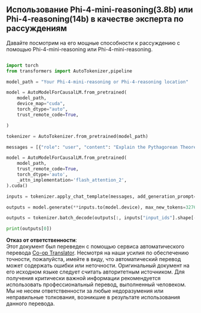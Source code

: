 <!--
CO_OP_TRANSLATOR_METADATA:
{
  "original_hash": "1f21d34bca1fc59898ff97ca5c113edf",
  "translation_date": "2025-05-07T14:27:23+00:00",
  "source_file": "md/02.Application/03.AdvancedReasoning/Phi4/AdvancedResoningPhi4mini/README.md",
  "language_code": "ru"
}
-->
## **Использование Phi-4-mini-reasoning(3.8b) или Phi-4-reasoning(14b) в качестве эксперта по рассуждениям**

Давайте посмотрим на его мощные способности к рассуждению с помощью Phi-4-mini-reasoning или Phi-4-mini-reasoning.


```python

import torch
from transformers import AutoTokenizer,pipeline

model_path = "Your Phi-4-mini-reasoning or Phi-4-reasoning location"

model = AutoModelForCausalLM.from_pretrained(
    model_path,
    device_map="cuda",
    torch_dtype="auto",
    trust_remote_code=True,

)

tokenizer = AutoTokenizer.from_pretrained(model_path)

messages = [{"role": "user", "content": "Explain the Pythagorean Theorem"}]

model = AutoModelForCausalLM.from_pretrained(
    model_path,
    trust_remote_code=True,
    torch_dtype='auto',
    _attn_implementation='flash_attention_2',
).cuda()

inputs = tokenizer.apply_chat_template(messages, add_generation_prompt=True, return_dict=True, return_tensors="pt")

outputs = model.generate(**inputs.to(model.device), max_new_tokens=32768)

outputs = tokenizer.batch_decode(outputs[:, inputs["input_ids"].shape[-1]:])

print(outputs[0])


```

**Отказ от ответственности**:  
Этот документ был переведен с помощью сервиса автоматического перевода [Co-op Translator](https://github.com/Azure/co-op-translator). Несмотря на наши усилия по обеспечению точности, пожалуйста, имейте в виду, что автоматический перевод может содержать ошибки или неточности. Оригинальный документ на его исходном языке следует считать авторитетным источником. Для получения критически важной информации рекомендуется использовать профессиональный перевод, выполненный человеком. Мы не несем ответственности за любые недоразумения или неправильные толкования, возникшие в результате использования данного перевода.